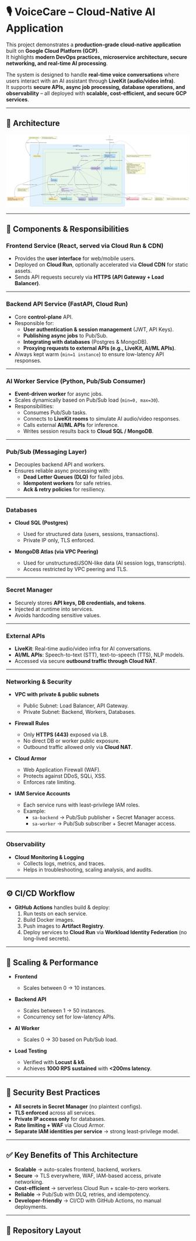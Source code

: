 # 🎙️ VoiceCare – Cloud-Native AI Application

This project demonstrates a **production-grade cloud-native application** built on **Google Cloud Platform (GCP)**.  
It highlights **modern DevOps practices, microservice architecture, secure networking, and real-time AI processing**.

The system is designed to handle **real-time voice conversations** where users interact with an AI assistant through **LiveKit (audio/video infra)**.  
It supports **secure APIs, async job processing, database operations, and observability** – all deployed with **scalable, cost-efficient, and secure GCP services**.

---

## 📐 Architecture

![Architecture Diagram](./image.png)

---

## 🔑 Components & Responsibilities

### **Frontend Service (React, served via Cloud Run & CDN)**
- Provides the **user interface** for web/mobile users.  
- Deployed on **Cloud Run**, optionally accelerated via **Cloud CDN** for static assets.  
- Sends API requests securely via **HTTPS (API Gateway + Load Balancer)**.  

---

### **Backend API Service (FastAPI, Cloud Run)**
- Core **control-plane** API.  
- Responsible for:
  - **User authentication & session management** (JWT, API Keys).  
  - **Publishing async jobs** to Pub/Sub.  
  - **Integrating with databases** (Postgres & MongoDB).  
  - **Proxying requests to external APIs (e.g., LiveKit, AI/ML APIs)**.  
- Always kept warm (`min=1 instance`) to ensure low-latency API responses.  

---

### **AI Worker Service (Python, Pub/Sub Consumer)**
- **Event-driven worker** for async jobs.  
- Scales dynamically based on Pub/Sub load (`min=0, max=30`).  
- Responsibilities:
  - Consumes Pub/Sub tasks.  
  - Connects to **LiveKit rooms** to simulate AI audio/video responses.  
  - Calls external **AI/ML APIs** for inference.  
  - Writes session results back to **Cloud SQL / MongoDB**.  

---

### **Pub/Sub (Messaging Layer)**
- Decouples backend API and workers.  
- Ensures reliable async processing with:
  - **Dead Letter Queues (DLQ)** for failed jobs.  
  - **Idempotent workers** for safe retries.  
  - **Ack & retry policies** for resiliency.  

---

### **Databases**
- **Cloud SQL (Postgres)**  
  - Used for structured data (users, sessions, transactions).  
  - Private IP only, TLS enforced.  

- **MongoDB Atlas (via VPC Peering)**  
  - Used for unstructured/JSON-like data (AI session logs, transcripts).  
  - Access restricted by VPC peering and TLS.  

---

### **Secret Manager**
- Securely stores **API keys, DB credentials, and tokens**.  
- Injected at runtime into services.  
- Avoids hardcoding sensitive values.  

---

### **External APIs**
- **LiveKit**: Real-time audio/video infra for AI conversations.  
- **AI/ML APIs**: Speech-to-text (STT), text-to-speech (TTS), NLP models.  
- Accessed via secure **outbound traffic through Cloud NAT**.  

---

### **Networking & Security**
- **VPC with private & public subnets**  
  - Public Subnet: Load Balancer, API Gateway.  
  - Private Subnet: Backend, Workers, Databases.  

- **Firewall Rules**  
  - Only **HTTPS (443)** exposed via LB.  
  - No direct DB or worker public exposure.  
  - Outbound traffic allowed only via **Cloud NAT**.  

- **Cloud Armor**  
  - Web Application Firewall (WAF).  
  - Protects against DDoS, SQLi, XSS.  
  - Enforces rate limiting.  

- **IAM Service Accounts**  
  - Each service runs with least-privilege IAM roles.  
  - Example:  
    - `sa-backend` → Pub/Sub publisher + Secret Manager access.  
    - `sa-worker` → Pub/Sub subscriber + Secret Manager access.  

---

### **Observability**
- **Cloud Monitoring & Logging**  
  - Collects logs, metrics, and traces.  
  - Helps in troubleshooting, scaling analysis, and audits.  

---

## ⚙️ CI/CD Workflow

- **GitHub Actions** handles build & deploy:
  1. Run tests on each service.  
  2. Build Docker images.  
  3. Push images to **Artifact Registry**.  
  4. Deploy services to **Cloud Run** via **Workload Identity Federation** (no long-lived secrets).  

---

## 🚀 Scaling & Performance

- **Frontend**  
  - Scales between 0 → 10 instances.  

- **Backend API**  
  - Scales between 1 → 50 instances.  
  - Concurrency set for low-latency APIs.  

- **AI Worker**  
  - Scales 0 → 30 based on Pub/Sub load.  

- **Load Testing**  
  - Verified with **Locust & k6**.  
  - Achieves **1000 RPS sustained** with **<200ms latency**.  

---

## 🔐 Security Best Practices

- **All secrets in Secret Manager** (no plaintext configs).  
- **TLS enforced** across all services.  
- **Private IP access only** for databases.  
- **Rate limiting + WAF** via Cloud Armor.  
- **Separate IAM identities per service** → strong least-privilege model.  

---

## ✅ Key Benefits of This Architecture

- **Scalable** → auto-scales frontend, backend, workers.  
- **Secure** → TLS everywhere, WAF, IAM-based access, private networking.  
- **Cost-efficient** → serverless Cloud Run + scale-to-zero workers.  
- **Reliable** → Pub/Sub with DLQ, retries, and idempotency.  
- **Developer-friendly** → CI/CD with GitHub Actions, no manual deployments.  

---

## 📂 Repository Layout

